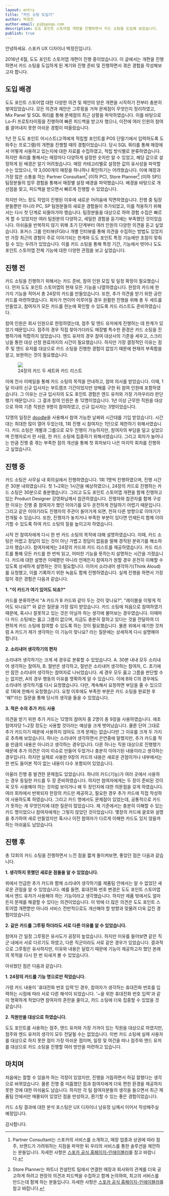 ```yaml
---
layout: entry
title: "카드 소팅 도입기"
author: 박정진
author-email: pi@spoqa.com
description: 도도 포인트 스토어앱 개편을 진행하면서 카드 소팅을 도입해 보았습니다.
publish: true
---
```

안녕하세요. 스포카 UX 디자이너 박정진입니다.

2016년 6월, 도도 포인트 스토어앱 개편이 진행 중이었습니다. 이 글에서는 개편을 진행하면서 카드 소팅을 도입하게 된 계기와 진행 준비 및 진행하면서 겪은 경험을 작성해보고자 합니다.


## 도입 배경

도도 포인트 스토어앱 대한 다양한 의견 및 제안의 양은 개편을 시작하기 전부터 충분히 쌓여있었습니다. 모든 의견과 제안은 그루핑을 거쳐 문제점이 무엇인지 정리하였고, Mix Panel 및 SQL 쿼리를 통해 문제점의 최근 상황을 파악하였습니다. 이를 바탕으로 Lo-Fi 프로토타이핑을 진행하여 빠른 피드백을 받고자 했으나, 이전에 여러 인원의 참여를 끌어내지 못한 아쉬운 경험이 떠올랐습니다.


1년 전 도도 포인트 어시스트(고객에게 적립할 포인트를 POS 단말기에서 입력하도록 도와주는 프로그램)의 개편을 진행할 때의 경험이었습니다. 당시 SQL 쿼리를 통해 매장에서 어떻게 사용하고 있는지에 대한 자료를
수집하였고, 적립 방식별로 분류하였습니다. 하지만 쿼리를 통해서는 매장마다 다양하게 설정한 숫자만 알 수 있었고, 해당 값으로 설정하게 된 배경은 알기 어려웠습니다. 매장 카테고리별로 설정한 값의 유사성을 파악할 수는 있었으나, 약 3,000개의 매장을 하나하나 확인하기는 어려웠습니다. 이에 매장과 가장 많은 소통을 하는 Partner Consultant[^1] (이하 PC), Store Planner[^2] (이하 SP)] 팀장분들의 업무 경험을 통해서 매장별 설정 배경을 파악했습니다. 배경을 바탕으로 개선점을 찾고, 피드백을 받으면서 빠르게 진행할 수 있었습니다. 


하지만 어느 정도 작업이 진행된 이후에 새로운 어려움에 직면하였습니다. 진행 중 팀장분들뿐만 아니라 PC, SP 팀원분들의 새로운 경험들이 추가되었고, 이를 적용하기 위해서는 다시 첫 단계로 되돌아가야 했습니다. 팀장분들을 대상으로 하여 경험 수집은 빠르게 할 수 있었지만 여러 팀원분의 다양하고, 세밀한 경험을 듣기에는 부족했던 것이었습니다. 아쉬움을 반복하지 않기 위해 초기 단계부터 여러 인원의 다양한 의견을 듣고 싶었습니다. 포커스 그룹 인터뷰(FGI)나 개별 인터뷰를 통해 의견을 수집하는 방법도 있었지만 가장 최근의 경험이 주로 이야기되는 한계와 도도 포인트 특정 기능에만 초점이 맞춰질 수 있는 우려가 있었습니다. 이를 카드 소팅을 통해 특정 기간, 기능에서 벗어나 도도 포인트 스토어앱 전체 기능에 대한 다양한 관점을 보고 싶었습니다.


## 진행 전

카드 소팅을 진행하기 위해서는 카드 준비, 참여 인원 모집 및 일정 확정이 필요했습니다. 먼저 도도 포인트 스토어앱의 현재 모든 기능을 나열하였습니다. 한장의 카드에 한 가지 기능을 적어서 총 24장의 카드를 만들었습니다. 또한, 추가 의견을 받기 위한 공란 카드를 마련하였습니다. 회차가 연이어 이루어질 경우 원활한 진행을 위해 총 두 세트를 만들었고, 참여자가 모든 카드를 한눈에 확인할 수 있도록 카드 리스트도 준비하였습니다. 


참여 인원은 회사 인원으로 한정하였는데, 점주 및 엔드 유저에게 진행하는 데 한계가 있었기 때문입니다. 점주의 경우 직접 찾아가더라도 매장별 특수한 환경은 카드 소팅을 진행하기에 적합하지 않았습니다. 엔드 유저의 경우 참여 대상사의 기준을 세우고, 스크리닝을 통한 대상 선정 완료까지의 시간이 필요했습니다. 하지만 가장 결정적인 이유는 점주 및 엔드 유저를 대상으로 카드 소팅을 진행한 경험이 없었기 때문에 현재의 부족함을 알고, 보완하는 것이 필요했습니다.

 <figure>
    <img src="/images/2016-08-18/card_sorting.jpg">
    <figcaption>24장의 카드 두 세트와 카드 리스트</figcaption>
  </figure>

이에 전사 이메일을 통해 카드 소팅의 목적을 안내하고, 참여 의사를 받았습니다. 이때, 1달 이내의 신규 입사자는 부트캠프 기간이었지만 양해를 구한 뒤 참여 인원에 포함하였습니다. 그 이유는 신규 입사자의 도도 포인트 경험은 엔드 유저와 가장 가까우리라 판단했기 때문입니다. 그 결과 참여 인원은 총 12명이었습니다. 1년 이상 근무한 직원을 대상으로 하여 기존 직원은 9명이 참여하였고, 신규 입사자는 3명이었습니다.


12명의 일정은 [doodle](https://doodle.com/dashboard)을 사용해서 참여 가능한 날짜와 시간대를 기입 받았습니다. 시간대는 최대한 많이 열어 두었는데, 1회 진행 시 참여자는 1인으로 제한하기 위해서였습니다. 카드 소팅은 개별과 그룹으로 모두 진행이 가능하지만, 참여자의 부담을 덜고 싶었으며 진행자로서 한 사람, 한 카드 소팅에 집중하기 위해서였습니다. 그리고 회차가 늘어나는 만큼 진행 중 겪는 부족한 점의 개선을 통해 첫 회차보다 나은 마지막 회차를 진행하고 싶었습니다.


## 진행 중

카드 소팅은 사무실 내 회의실에서 진행하였습니다. 1회 1명씩 진행하였으며, 진행 시간은 30분 내외였습니다. 첫 1~2회는 1시간을 예상하였으나, 24장의 카드로 진행하는 카드 소팅은 30분으로 충분했습니다. 그리고 도도 포인트 스토어앱 개편을 함께 진행하고 있는 Product Designer 강영화님께서 참관하였습니다. 진행자와 참관자를 함께 구성한 이유는 진행 중 참여자가 했던 이야기를 모두 온전하게 전달하기 어렵기 때문입니다. 그리고 같은 이야기라도 진행자의 주관이 들어가게 되면, 전혀 다른 방향으로 이야기가 전개될 수 있습니다. 또한, 진행자가 놓치거나 부족한 부분이 있다면 언제든지 함께 이야기할 수 있도록 하여 카드 소팅의 질을 높이고자 하였습니다.


시작 전 참여자에게 다시 한 번 카드 소팅의 목적에 대해 설명하였습니다. 이때, 카드 소팅은 어렵고 정답이 있는 것이 아닌 가볍고 정답이 없음을 말해 경직된 분위기를 해소하고자 했습니다. 참여자에게는 24장의 카드와 카드 리스트를 제공하였습니다. 카드 리스트를 통해 모든 카드를 한 번씩 읽고, 어떠한 기능을 뜻하는지 설명하는 시간을 가졌습니다. 카드에 대한 설명은 이때뿐만 아니라 언제든지 참여자가 원할 경우 온전히 이해할 수 있도록 상세하게 설명하는 것이 필요합니다. 이어서 소리내어 생각하기(Think Aloud)를 요청했고, 이를 기록하기 위한 녹음도 함께 진행하였습니다.
실제 진행을 하면서 가장 많이 겪은 경험은 다음과 같습니다.

**1. "이 카드가 여기 있어도 되죠?"**

카드를 분류하면서 "A 카드가 B 카드와 같이 두는 것이 맞나요?", "레이블을 이렇게 적어도 되나요?" 와 같은 질문을 가장 많이 받았습니다. 카드 소팅에 처음으로 참여하였기 때문에, 혹시나 잘못하고 있는 것은 아닐까 하는 생각에 물어보는 경우였습니다. 이때마다 카드 소팅에는 옳고 그름이 없으며, 지금도 충분히 잘하고 있다는 것을 전달하여 더 편하게 카드 소팅에 참여할 수 있도록 하는 것이 필요했습니다. 물론 위에서 얘기한 것처럼 A 카드가 제가 생각하는 이 기능이 맞나요? 라는 질문에는 상세하게 다시 설명해야 합니다.

**2. 소리내어 생각하기의 편차** 

소리내어 생각하기는 크게 세 경우로 분류할 수 있었습니다. A. 30분 내내 모두 소리내어 생각하는 참여자, B. 절반은 생각하고, 절반은 소리내어 생각하는 참여자, C. 초기에만 잠깐 소리내어 생각하는 참여자로 나뉘었습니다. 세 경우 모두 옳고 그름을 판단할 수는 없지만, A의 경우 행동의 이유를 명확하게 알 수 있습니다. 이에 B와 C의 경우에도 소리내어 생각하기를 다시 요청했습니다. 다만, 계속해서 요청하면 부담을 줄 수 있으므로 1회에 한해서 요청했습니다. 요청 이후에도 부족한 부분은 카드 소팅을 완료한 후 '왜?'라는 질문을 통해 당시의 생각을 들을 수 있었습니다.

**3. 적은 수의 추가 카드 사용**

의견을 받기 위한 추가 카드는 12명의 참여자 중 2명이 총 9장을 사용하였습니다. 애초 참여자당 1~2장 정도는 사용할 것이라는 예상을 크게 벗어났습니다. 물론 단어 그대로 추가 카드이기 때문에 사용하지 않아도 크게 문제는 없습니다만 그 이유를 크게 두 가지로 추측해 보았습니다. 하나는 소리내어 생각하면서 은연중에 말했지만, 추가 카드를 적을 만큼의 내용은 아니라고 생각하는 경우입니다. 다른 하나는 직원 대상으로 진행했기 때문에 추가 의견은 이미 이슈로 만들어 두었거나 충분히 이야기된 내용이라고 생각하는 경우입니다. 하지만 실제로 사용한 9장의 카드의 내용은 새로운 관점이거나 내부에서는 한 번도 들어본 적이 없는 내용이 다수 포함되어 있었습니다.

아울러 진행 중 발견한 문제점도 있었습니다. 하나의 카드(기능)가 여러 곳에서 사용하는 경우 동일한 카드를 두 장 준비하였습니다. 하지만 참여자에게는 두 장이 준비된 것이 꼭 모두 사용해야 하는 것처럼 보이거나 왜 두 장인지에 대한 의문점을 갖게 하였습니다. 여러 회차에서 반복되자 한장의 카드만 제공하고, 필요한 경우 추가 카드에 직접 작성하여 사용하도록 하였습니다. 그리고 카드 명에서도 문제점이 있었는데, 공통적으로 카드가 뜻하는 게 무엇인지에 대한 질문이 많았습니다. 제 기준에서는 충분히 이해할 수 있는 카드 명이었으나 참여자에게는 그렇지 않았던 것이었습니다. 몇장의 카드에 괄호와 설명을 추가하여 새로 만들었지만 혹시나 이전 참여자가 다르게 이해한 카드도 있지 않을까 하는 아쉬움도 남았습니다.



## 진행 후

총 12회의 카드 소팅을 진행하면서 느낀 점을 짧게 돌이켜보면, 좋았던 점은 다음과 같습니다.

**1. 생각하지 못했던 새로운 점들을 알 수 있었습니다.**

위에서 언급한 추가 카드와 함께 소리내어 생각하기를 제품팀 안에서는 알 수 없었던 새로운 관점을 알 수 있었습니다. 예를 들면, 휴대전화 번호 변경은 도도 포인트 스토어앱에서 엔드 유저가 사용해야 하는 기능이라고 생각했습니다. 하지만 제품 밖에서도 얼마든지 문제를 해결할 수 있다는 의견이었습니다. 이 밖에 더 많은 의견은 도도 포인트 스토어앱 개편뿐만 아니라 서비스 전반적으로도 개선해야 할 방향과 맞물려 더욱 값진 경험이었습니다.

**2. 같은 카드를 그루핑 하더라도 서로 다른 이유를 알 수 있었습니다.**

참여자 간 일정 그루핑은 유사도가 굉장히 높았습니다. 하지만 이유를 들어보면 같은 직군 내에서 서로 다르기도 하였고, 다른 직군이라도 서로 같은 경우가 있었습니다. 결과적으로 그루핑은 유사하지만, 이유와 내용은 달랐기 때문에 기능이 제공하고자 했던 본래의 목적을 다시 한 번 되새겨 볼 수 있었습니다.

아쉬웠던 점은 다음과 같습니다.

**1. 24장의 카드를 기능 명으로만 적었습니다.**

가령 카드 내용이 '휴대전화 번호 입력'인 경우, 참여자가 생각하는 휴대전화 번호를 입력하는 시점에 따라 서로 다른 해석이 되었습니다. '~을 위한 휴대전화 번호 입력'과 같이 명확하게 적었다면 참여자의 혼란을 줄이고, 카드 소팅에 더욱 집중할 수 있었을 것 같습니다.

**2. 직원만을 대상으로 하였습니다.**

도도 포인트를 사용하는 점주, 엔드 유저와 가장 가까이 있는 직원을 대상으로 하였지만, 점주와 엔드 유저의 생각이 모두 전달될 수는 없었습니다. 이번 카드 소팅에 실제 사용자를 대상으로 하지 못한 점이 가장 아쉬운 점이며, 일정 및 여건을 떠나 점주와 엔드 유저를 대상으로 카드 소팅을 진행할 여러 방안을 마련하고 있습니다.

## 마치며

처음에는 잘할 수 있을까 하는 걱정이 있었지만, 진행을 거듭하면서 하길 잘했다는 생각으로 바뀌었습니다. 물론 진행 중 미흡했던 점과 참여자에게 더욱 편한 환경을 제공하지 못한 것에 대한 아쉬움도 남습니다. 하지만 각 팀 참여자분들의 생각을 들으면서 최근 제품팀 안에서만 매몰되어 있었던 점을 반성하고, 환기할 수 있는 좋은 경험이었습니다.

카드 소팅 결과에 대한 분석 포스팅은 UX 디자이너 남유정 님께서 이어서 작성해주실 예정입니다.

감사합니다.



[^1]: Partner Consultant는 스포카의 서비스를 소개하고, 매장 업종과 상권에 따라 점주, 브랜드가 가려워하는 지점을 파악한 뒤 우리의 서비스를 통한 솔루션을 제안하는 분들입니다. 자세한 사항은 [스포카 공식 홈페이지-인에이블러](http://www.spoqa.com/enabler/)를 참고 바랍니다.

[^2]: Store Planner는 파트너 컨설턴트 팀에서 연결한 매장과 회사와의 관계를 더욱 공고하게 하려고 현장의 의견과 피드백을 수집하고 함께 논의하여, 최고의 서비스를 만드는데 함께 하는 분들입니다. 자세한 사항은 [스포카 공식 홈페이지-인에이블러](http://www.spoqa.com/enabler/)를 참고 바랍니다.